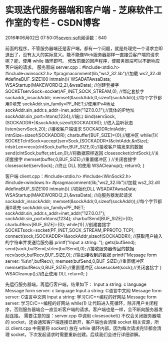 
# 实现迭代服务器端和客户端 -  芝麻软件工作室的专栏 - CSDN博客


2016年06月02日 07:50:05[seven-soft](https://me.csdn.net/softn)阅读数：640


前面的程序，不管服务器端还是客户端，都有一个问题，就是处理完一个请求立即退出了，没有太大的实际意义。能不能像Web服务器那样一直接受客户端的请求呢？能，使用 while 循环即可。
修改前面的回声程序，使服务器端可以不断响应客户端的请求。
服务器端 server.cpp：\#include<stdio.h>
\#include<winsock2.h>
\#pragmacomment(lib,"ws2_32.lib")//加载 ws2_32.dll
\#defineBUF_SIZE100
intmain(){
WSADATAwsaData;
WSAStartup(MAKEWORD(2,2),&wsaData);
//创建套接字
SOCKETservSock=socket(AF_INET,SOCK_STREAM,0);
//绑定套接字
sockaddr_insockAddr;
memset(&sockAddr,0,sizeof(sockAddr));//每个字节都用0填充
sockAddr.sin_family=PF_INET;//使用IPv4地址
sockAddr.sin_addr.s_addr=inet_addr("127.0.0.1");//具体的IP地址
sockAddr.sin_port=htons(1234);//端口
bind(servSock,(SOCKADDR*)&sockAddr,sizeof(SOCKADDR));
//进入监听状态
listen(servSock,20);
//接收客户端请求
SOCKADDRclntAddr;
intnSize=sizeof(SOCKADDR);
charbuffer[BUF_SIZE]={0};//缓冲区
while(1){
SOCKETclntSock=accept(servSock,(SOCKADDR*)&clntAddr,&nSize);
intstrLen=recv(clntSock,buffer,BUF_SIZE,0);//接收客户端发来的数据
send(clntSock,buffer,strLen,0);//将数据原样返回
closesocket(clntSock);//关闭套接字
memset(buffer,0,BUF_SIZE);//重置缓冲区
}
//关闭套接字
closesocket(servSock);
//终止 DLL 的使用
WSACleanup();
return0;
}

客户端 client.cpp：\#include<stdio.h>
\#include<WinSock2.h>
\#include<windows.h>
\#pragmacomment(lib,"ws2_32.lib")//加载 ws2_32.dll
\#defineBUF_SIZE100
intmain(){
//初始化DLL
WSADATAwsaData;
WSAStartup(MAKEWORD(2,2),&wsaData);
//向服务器发起请求
sockaddr_insockAddr;
memset(&sockAddr,0,sizeof(sockAddr));//每个字节都用0填充
sockAddr.sin_family=PF_INET;
sockAddr.sin_addr.s_addr=inet_addr("127.0.0.1");
sockAddr.sin_port=htons(1234);
charbufSend[BUF_SIZE]={0};
charbufRecv[BUF_SIZE]={0};
while(1){
//创建套接字
SOCKETsock=socket(PF_INET,SOCK_STREAM,IPPROTO_TCP);
connect(sock,(SOCKADDR*)&sockAddr,sizeof(SOCKADDR));
//获取用户输入的字符串并发送给服务器
printf("Input a string: ");
gets(bufSend);
send(sock,bufSend,strlen(bufSend),0);
//接收服务器传回的数据
recv(sock,bufRecv,BUF_SIZE,0);
//输出接收到的数据
printf("Message form server: %s\n",bufRecv);
memset(bufSend,0,BUF_SIZE);//重置缓冲区
memset(bufRecv,0,BUF_SIZE);//重置缓冲区
closesocket(sock);//关闭套接字
}
WSACleanup();//终止使用 DLL
return0;
}

先运行服务器端，再运行客户端，结果如下：
Input a string: c language
Message form server: c language
Input a string: C语言中文网
Message form server: C语言中文网
Input a string: 学习C/C++编程的好网站
Message form server: 学习C/C++编程的好网站
while(1) 让代码进入死循环，除非用户关闭程序，否则服务器端会一直监听客户端的请求。客户端也是一样，会不断向服务器发起连接。
需要注意的是：server.cpp 中调用 closesocket() 不仅会关闭服务器端的 socket，还会通知客户端连接已断开，客户端也会清理 socket 相关资源，所以 client.cpp 中需要将 socket()
 放在 while 循环内部，因为每次请求完毕都会清理 socket，下次发起请求时需要重新创建。后续我们会进行详细讲解。

